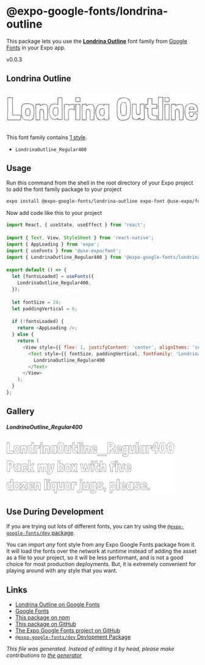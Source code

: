 # @expo-google-fonts/londrina-outline

This package lets you use the [**Londrina Outline**](https://fonts.google.com/specimen/Londrina+Outline) font family from [Google Fonts](https://fonts.google.com/) in your Expo app.

v0.0.3

## Londrina Outline

![Londrina Outline](./font-family.png)

This font family contains [1 style](#gallery).

- `LondrinaOutline_Regular400`

## Usage

Run this command from the shell in the root directory of your Expo project to add the font family package to your project
```sh
expo install @expo-google-fonts/londrina-outline expo-font @use-expo/font
```

Now add code like this to your project
```js
import React, { useState, useEffect } from 'react';

import { Text, View, StyleSheet } from 'react-native';
import { AppLoading } from 'expo';
import { useFonts } from '@use-expo/font';
import { LondrinaOutline_Regular400 } from '@expo-google-fonts/londrina-outline';

export default () => {
  let [fontsLoaded] = useFonts({
    LondrinaOutline_Regular400,
  });

  let fontSize = 24;
  let paddingVertical = 6;

  if (!fontsLoaded) {
    return <AppLoading />;
  } else {
    return (
      <View style={{ flex: 1, justifyContent: 'center', alignItems: 'center' }}>
        <Text style={{ fontSize, paddingVertical, fontFamily: 'LondrinaOutline_Regular400' }}>
          LondrinaOutline_Regular400
        </Text>
      </View>
    );
  }
};

```

## Gallery

##### LondrinaOutline_Regular400
![LondrinaOutline_Regular400](./f2c1c90df8f0b2111b8b45fe4112b8016fcde0874de248c3bd10e4f63da86e57.ttf.png)


## Use During Development

If you are trying out lots of different fonts, you can try using the [`@expo-google-fonts/dev` package](https://www.npmjs.com/package/@expo-google-fonts/dev).

You can import *any* font style from any Expo Google Fonts package from it. It will load the fonts
over the network at runtime instead of adding the asset as a file to your project, so it will be 
less performant, and is not a good choice for most production deployments. But, it is extremely convenient
for playing around with any style that you want.

## Links

- [Londrina Outline on Google Fonts](https://fonts.google.com/specimen/Londrina+Outline)
- [Google Fonts](https://fonts.google.com/)
- [This package on npm](https://www.npmjs.com/package/@expo-google-fonts/londrina-outline)
- [This package on GitHub](https://github.com/expo/google-fonts/tree/master/font-packages/londrina-outline)
- [The Expo Google Fonts project on GitHub](https://github.com/expo/google-fonts)
- [`@expo-google-fonts/dev` Devlopment Package](https://github.com/expo/google-fonts/tree/master/font-packages/dev)


*This file was generated. Instead of editing it by head, please make contributions to [the generator](https://github.com/expo/google-fonts/tree/master/packages/generator)*
